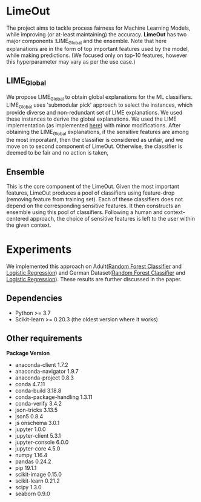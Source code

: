 # LimeOut
The project aims to tackle process fairness for Machine Learning Models, while improving (or at-least maintaining) the accuracy.
**LimeOut** has two major components :LIME<sub>Global</sub> and the ensemble.
Note that here explanations are in the form of top important features used by the model, while making predictions. (We focused
only on top-10 features, however this hyperparameter may vary as per the use case.)

## LIME<sub>Global</sub>
We propose LIME<sub>Global</sub> to obtain global explanations for the ML classifiers. LIME<sub>Global</sub> uses 'submodular pick' approach to select the instances, which provide diverse and non-redundant set of LIME explanations. We used these instances to derive the global explanations. We used the LIME implementation (as implemented [here](https://github.com/marcotcr/lime/)) with minor modifications. 
After obtaining the LIME<sub>Global</sub> explanations, if the sensitive features are among the most imporatant, then the 
classifier is considered as unfair, and we move on to second component of LimeOut. Otherwise, the classifier is deemed to be 
fair and no action is taken,

## Ensemble
This is the core component of the LimeOut. Given the most important features, LimeOut produces a pool of classifiers using 
feature-drop (removing feature from training set). Each of these classifiers does not depend on the corresponding sensitive 
features. It then constructs an ensemble using this pool of classifiers. Following a human and context-centered approach, the 
choice of sensitive features is left to the user within the given context. 

# Experiments
We implemented this approach on Adult([Random Forest Classifier](https://github.com/vaishnavi026/LimeOut/blob/master/Adult_Random_Forest.ipynb)
and [Logistic Regression](https://github.com/vaishnavi026/LimeOut/blob/master/Adult_Logistic_Regression.ipynb)) and 
German Dataset([Random Forest Classifier](https://github.com/vaishnavi026/LimeOut/blob/master/German_Random_Forest.ipynb) and 
[Logistic Regression](https://github.com/vaishnavi026/LimeOut/blob/master/German_Logistic_Regression.ipynb)). These results are
further discussed in the paper.

## Dependencies
* Python >= 3.7
* Scikit-learn >= 0.20.3 (the oldest version where it works)

## Other requirements 
**Package Version**
* anaconda-client                    1.7.2
* anaconda-navigator                 1.9.7
* anaconda-project                   0.8.3
* conda                              4.7.11
* conda-build                        3.18.8
* conda-package-handling             1.3.11
* conda-verify                       3.4.2
* json-tricks                        3.13.5
* json5                              0.8.4
* js onschema                         3.0.1
* jupyter                            1.0.0
* jupyter-client                     5.3.1
* jupyter-console                    6.0.0
* jupyter-core                       4.5.0
* numpy                              1.16.4
* pandas                             0.24.2
* pip                                19.1.1
* scikit-image                       0.15.0
* scikit-learn                       0.21.2
* scipy                              1.3.0
* seaborn                            0.9.0

